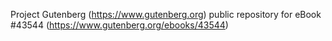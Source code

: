 Project Gutenberg (https://www.gutenberg.org) public repository for eBook #43544 (https://www.gutenberg.org/ebooks/43544)
